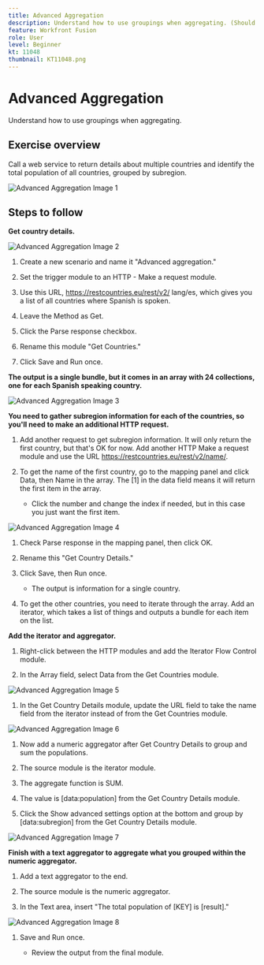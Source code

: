 ```yaml
---
title: Advanced Aggregation
description: Understand how to use groupings when aggregating. (Should be between 60 and 160 characters, but is 49 characters)
feature: Workfront Fusion
role: User
level: Beginner
kt: 11048
thumbnail: KT11048.png
---
```


# Advanced Aggregation

Understand how to use groupings when aggregating.

## Exercise overview

Call a web service to return details about multiple countries and identify the total population of all countries, grouped by subregion.

![Advanced Aggregation Image 1](../12-exercises/assets/advanced-aggregation-walkthrough-1.png)

## Steps to follow

**Get country details.**

![Advanced Aggregation Image 2](../12-exercises/assets/advanced-aggregation-walkthrough-2.png)

1. Create a new scenario and name it "Advanced aggregation."

1. Set the trigger module to an HTTP - Make a request module.

1. Use this URL, https://restcountries.eu/rest/v2/ lang/es, which gives you a list of all countries where Spanish is spoken.

1. Leave the Method as Get.

1. Click the Parse response checkbox.

1. Rename this module "Get Countries."

1. Click Save and Run once.

**The output is a single bundle, but it comes in an array with 24 collections, one for each Spanish speaking country.**

![Advanced Aggregation Image 3](../12-exercises/assets/advanced-aggregation-walkthrough-3.png)

**You need to gather subregion information for each of the countries, so you'll need to make an additional HTTP request.**

1. Add another request to get subregion information. It will only return the first country, but that's OK for now. Add another HTTP Make a request module and use the URL https://restcountries.eu/rest/v2/name/.

1. To get the name of the first country, go to the mapping panel and click Data, then Name in the array. The [1] in the data field means it will return the first item in the array.

   + Click the number and change the index if needed, but in this case you just want the first item.

![Advanced Aggregation Image 4](../12-exercises/assets/advanced-aggregation-walkthrough-4.png)

1. Check Parse response in the mapping panel, then click OK.

1. Rename this "Get Country Details."

1. Click Save, then Run once.

   + The output is information for a single country.

1. To get the other countries, you need to iterate through the array. Add an iterator, which takes a list of things and outputs a bundle for each item on the list.

**Add the iterator and aggregator.**

1. Right-click between the HTTP modules and add the Iterator Flow Control module.

1. In the Array field, select Data from the Get Countries module.

![Advanced Aggregation Image 5](../12-exercises/assets/advanced-aggregation-walkthrough-5.png)

1. In the Get Country Details module, update the URL field to take the name field from the iterator instead of from the Get Countries module.

![Advanced Aggregation Image 6](../12-exercises/assets/advanced-aggregation-walkthrough-6.png)

1. Now add a numeric aggregator after Get Country Details to group and sum the populations.

1. The source module is the iterator module.

1. The aggregate function is SUM.

1. The value is [data:population] from the Get Country Details module.

1. Click the Show advanced settings option at the bottom and group by [data:subregion] from the Get Country Details module.

![Advanced Aggregation Image 7](../12-exercises/assets/advanced-aggregation-walkthrough-7.png)

**Finish with a text aggregator to aggregate what you grouped within the numeric aggregator.**

1. Add a text aggregator to the end.

1. The source module is the numeric aggregator.

1. In the Text area, insert "The total population of [KEY] is [result]."

![Advanced Aggregation Image 8](../12-exercises/assets/advanced-aggregation-walkthrough-8.png)

1. Save and Run once.

   + Review the output from the final module.
